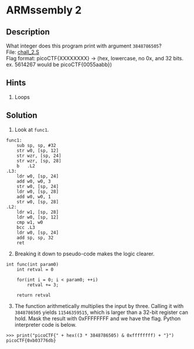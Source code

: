 # ARMssembly 2
## Description
What integer does this program print with argument ```3848786505```?\
File: [chall_2.S](chall_2.S)\
Flag format: picoCTF{XXXXXXXX} -> (hex, lowercase, no 0x, and 32 bits. ex. 5614267 would be picoCTF{0055aabb})
## Hints
1. Loops
## Solution
1. Look at ```func1```.
```
func1:
	sub	sp, sp, #32
	str	w0, [sp, 12]
	str	wzr, [sp, 24]
	str	wzr, [sp, 28]
	b	.L2
.L3:
	ldr	w0, [sp, 24]
	add	w0, w0, 3
	str	w0, [sp, 24]
	ldr	w0, [sp, 28]
	add	w0, w0, 1
	str	w0, [sp, 28]
.L2:
	ldr	w1, [sp, 28]
	ldr	w0, [sp, 12]
	cmp	w1, w0
	bcc	.L3
	ldr	w0, [sp, 24]
	add	sp, sp, 32
	ret
```
2. Breaking it down to pseudo-code makes the logic clearer.
```
int func(int param0)
	int retval = 0

	for(int i = 0; i < param0; ++i)
		retval += 3;

	return retval
```
3. The function arithmetically multiplies the input by three. Calling it with ```3848786505``` yields ```11546359515```, which is larger than a 32-bit register can hold. Mask the result with 0xFFFFFFFF and we have the flag. Python interpreter code is below.
```
>>> print("picoCTF{" + hex((3 * 3848786505) & 0xffffffff) + "}")
picoCTF{0xb03776db}
```

